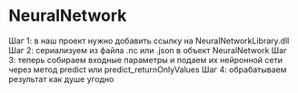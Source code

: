 # NeuralNetwork
Шаг 1: в наш проект нужно добавить ссылку на NeuralNetworkLibrary.dll
Шаг 2: сериализуем из файла .nc или .json в объект NeuralNetwork
Шаг 3: теперь собираем входные параметры и подаем их нейронной сети через метод predict или predict_returnOnlyValues
Шаг 4: обрабатываем результат как душе угодно
